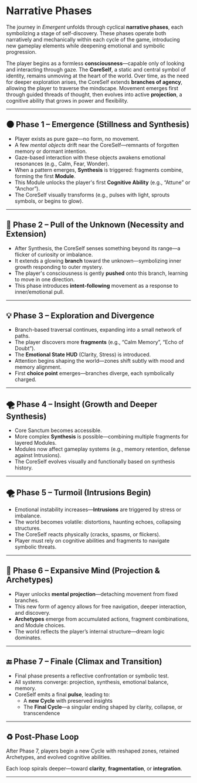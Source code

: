 # Narrative Phases

The journey in *Emergent* unfolds through cyclical **narrative phases**, each symbolizing a stage of self-discovery. These phases operate both narratively and mechanically within each cycle of the game, introducing new gameplay elements while deepening emotional and symbolic progression.

The player begins as a formless **consciousness**—capable only of looking and interacting through gaze. The **CoreSelf**, a static and central symbol of identity, remains unmoving at the heart of the world. Over time, as the need for deeper exploration arises, the CoreSelf extends **branches of agency**, allowing the player to traverse the mindscape. Movement emerges first through guided threads of thought, then evolves into active **projection**, a cognitive ability that grows in power and flexibility.

---

## 🌑 Phase 1 – Emergence (Stillness and Synthesis)

- Player exists as pure gaze—no form, no movement.
- A few *mental objects* drift near the CoreSelf—remnants of forgotten memory or dormant intention.
- Gaze-based interaction with these objects awakens emotional resonances (e.g., Calm, Fear, Wonder).
- When a pattern emerges, **Synthesis** is triggered: fragments combine, forming the first **Module**.
- This Module unlocks the player's first **Cognitive Ability** (e.g., “Attune” or “Anchor”).
- The CoreSelf visually transforms (e.g., pulses with light, sprouts symbols, or begins to glow).

---

## 🌱 Phase 2 – Pull of the Unknown (Necessity and Extension)

- After Synthesis, the CoreSelf senses something beyond its range—a flicker of curiosity or imbalance.
- It extends a glowing **branch** toward the unknown—symbolizing inner growth responding to outer mystery.
- The player's consciousness is gently **pushed** onto this branch, learning to move in one direction.
- This phase introduces **intent-following** movement as a response to inner/emotional pull.

---

## 💡 Phase 3 – Exploration and Divergence

- Branch-based traversal continues, expanding into a small network of paths.
- The player discovers more **fragments** (e.g., “Calm Memory”, “Echo of Doubt”).
- The **Emotional State HUD** (Clarity, Stress) is introduced.
- Attention begins shaping the world—zones shift subtly with mood and memory alignment.
- First **choice point** emerges—branches diverge, each symbolically charged.

---

## 🌪 Phase 4 – Insight (Growth and Deeper Synthesis)

- Core Sanctum becomes accessible.
- More complex **Synthesis** is possible—combining multiple fragments for layered Modules.
- Modules now affect gameplay systems (e.g., memory retention, defense against Intrusions).
- The CoreSelf evolves visually and functionally based on synthesis history.

---

## 🌪️ Phase 5 – Turmoil (Intrusions Begin)

- Emotional instability increases—**Intrusions** are triggered by stress or imbalance.
- The world becomes volatile: distortions, haunting echoes, collapsing structures.
- The CoreSelf reacts physically (cracks, spasms, or flickers).
- Player must rely on cognitive abilities and fragments to navigate symbolic threats.

---

## 🌌 Phase 6 – Expansive Mind (Projection & Archetypes)

- Player unlocks **mental projection**—detaching movement from fixed branches.
- This new form of agency allows for free navigation, deeper interaction, and discovery.
- **Archetypes** emerge from accumulated actions, fragment combinations, and Module choices.
- The world reflects the player’s internal structure—dream logic dominates.

---

## 🔚 Phase 7 – Finale (Climax and Transition)

- Final phase presents a reflective confrontation or symbolic test.
- All systems converge: projection, synthesis, emotional balance, memory.
- CoreSelf emits a final **pulse**, leading to:
  - A **new Cycle** with preserved insights
  - The **Final Cycle**—a singular ending shaped by clarity, collapse, or transcendence

---

## ♻️ Post-Phase Loop

After Phase 7, players begin a new Cycle with reshaped zones, retained Archetypes, and evolved cognitive abilities.

Each loop spirals deeper—toward **clarity**, **fragmentation**, or **integration**.

---

